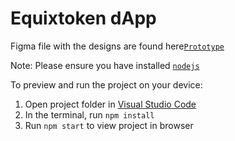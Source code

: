 # Equixtoken dApp
Figma file with the designs are found here<code><a href="[https://nodejs.org/en/download/](https://www.figma.com/design/pHSt4ARuhaOZ8dhwwB20Ko/Equixtoken-dApp?node-id=0-1&t=YFZg2gEOcttBco0v-1)">Prototype</a></code>

  Note: Please ensure you have installed <code><a href="https://nodejs.org/en/download/">nodejs</a></code>

  To preview and run the project on your device:
  1) Open project folder in <a href="https://code.visualstudio.com/download">Visual Studio Code</a>
  2) In the terminal, run `npm install`
  3) Run `npm start` to view project in browser
  

